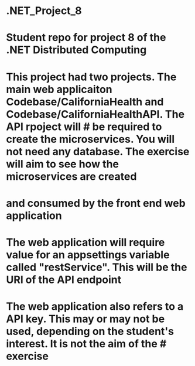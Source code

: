 # .NET_Project_8
# Student repo for project 8 of the .NET Distributed Computing
#
# This project had two projects. The main web applicaiton Codebase/CaliforniaHealth and Codebase/CaliforniaHealthAPI. The API rpoject will # be required to create the microservices. You will not need any database. The exercise will aim to see how the microservices are created #
# and consumed by the front end web application

# The web application will require value for an appsettings variable called "restService". This will be the URl of the API endpoint

# The web application also refers to a API key. This may or may not be used, depending on the student's interest. It is not the aim of the # exercise






